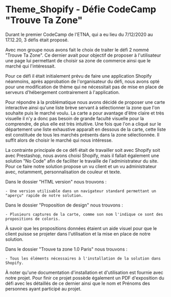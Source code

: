 # Theme_Shopify - Défie CodeCamp "Trouve Ta Zone"

Durant le premier CodeCamp de l'ETNA, qui a eu lieu du 7/12/2020 au 17.12.20, 3 défis était proposé. 

Avec mon groupe nous avons fait le choix de traiter le défi 2 nommé "Trouve Ta Zone". 
Ce dernier avait pour objectif de proposer à l'utilisateur une page lui permettant de choisir sa zone de commerce ainsi que le marché qui l'intéressait. 

Pour ce défi il était initialement prévu de faire une application Shopify néanmoins, après approbation de l'organisateur du défi, nous avons opté pour une modification de thème qui ne nécessitait pas de mise en place de serveurs d'hébergement contrairement à l'application.

Pour répondre à la problématique nous avons décidé de proposer une carte interactive ainsi qu'une liste brève servant à sélectionner la zone que l'on souhaite puis le marché voulu. 
La carte a pour avantage d'être claire et très visuelle il n'y a donc pas besoin de grande faculté visuelle pour la comprendre, de plus elle est très intuitive. 
Une fois que l'on a cliqué sur le département une liste exhaustive apparaît en dessous de la carte, cette liste est constituée de tous les marchés présents dans la zone sélectionnée. Il suffit alors de choisir le marché qui nous intéresse.

La contrainte principale de ce défi était de travailler soit avec Shopify soit avec Prestashop, nous avons choisi Shopify, mais il fallait également une solution "No Code" afin de faciliter le travaille de l'administrateur du site.
Pour ce faire notre solution propose un vu client et un vu administrateur avec, notamment, personnalisation de couleur et texte.

Dans le dossier "HTML version" nous trouvons :

    - Une version utilisable dans un navigateur standard permettant un "aperçu" rapide de notre solution.


Dans le dossier "Proposition de design" nous trouvons : 
    
    - Plusieurs captures de la carte, comme son nom l'indique ce sont des propositions de coloris.

À savoir que les propositions données étaient un aide visuel pour que le client puisse se projeter dans l'utilisation et la mise en place de notre solution.

Dans le dossier "Trouve ta zone 1.0 Paris" nous trouvons :

    - Tous les éléments nécessaires à l'installation de la solution dans Shopify.

À noter qu'une documentation d'installation et d'utilisation est fournie avec notre projet.
Pour finir ce projet possède également un PDF d'exposition du défi avec les détaillés de ce dernier ainsi que le nom et Prénoms des personnes ayant participé au projet.